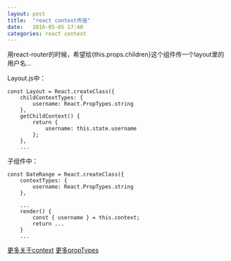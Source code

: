 ```yaml
---
layout: post
title:  "react context传值"
date:   2016-05-05 17:40
categories: react context
---
```


用react-router的时候，希望给{this.props.children}这个组件传一个layout里的用户名...

Layout.js中：<!--more-->

    const Layout = React.createClass({
        childContextTypes: {
            username: React.PropTypes.string
        },
        getChildContext() {
            return {
                username: this.state.username
            };
        },
        ...

子组件中：

    const DateRange = React.createClass({
        contextTypes: {
            username: React.PropTypes.string
        },

        ...
        render() {
            const { username } = this.context;
            return ...
        }
        ...


[更多关于context](http://facebook.github.io/react/docs/context.html)
[更多propTypes](http://facebook.github.io/react/docs/reusable-components.html)
